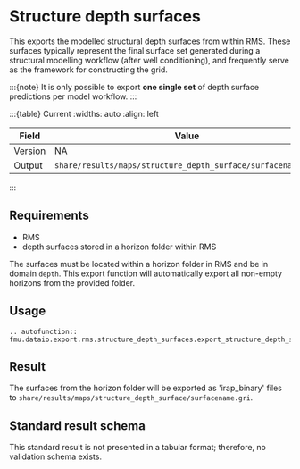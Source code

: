 # Structure depth surfaces

This exports the modelled structural depth surfaces from within RMS.
These surfaces typically represent the final surface set generated during a structural
modelling workflow (after well conditioning), and frequently serve as the framework for
constructing the grid.

:::{note} 
It is only possible to export **one single set** of depth surface predictions per 
model workflow.
:::

:::{table} Current
:widths: auto
:align: left

| Field | Value |
| --- | --- |
| Version | NA |
| Output | `share/results/maps/structure_depth_surface/surfacename.gri` |
:::

## Requirements

- RMS
- depth surfaces stored in a horizon folder within RMS

The surfaces must be located within a horizon folder in RMS and be in domain `depth`.
This export function will automatically export all non-empty horizons from the provided folder.


## Usage

```{eval-rst}
.. autofunction:: fmu.dataio.export.rms.structure_depth_surfaces.export_structure_depth_surfaces
```

## Result

The surfaces from the horizon folder will be exported as 'irap_binary'
files to `share/results/maps/structure_depth_surface/surfacename.gri`.


## Standard result schema

This standard result is not presented in a tabular format; therefore, no validation
schema exists.
